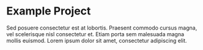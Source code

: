 # Example Project

Sed posuere consectetur est at lobortis. Praesent commodo cursus magna, vel scelerisque nisl consectetur et. Etiam porta sem malesuada magna mollis euismod. Lorem ipsum dolor sit amet, consectetur adipiscing elit.
